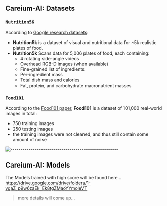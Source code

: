 ## Careium-AI: Datasets

<!-- DATASETS: NUTRITION5K-->
### <a href="https://github.com/google-research-datasets/Nutrition5k">`Nutrition5K`</a>
According to <a href="https://github.com/google-research-datasets">Google research datasets</a>:
 - **Nutrition5k** is a dataset of visual and nutritional data for ~5k realistic plates of food.
 - **Nutrition5k** Scans data for 5,006 plates of food, each containing:
   - 4 rotating side-angle videos
   - Overhead RGB-D images (when available)
   - Fine-grained list of ingredients
   - Per-ingredient mass
   - Total dish mass and calories
   - Fat, protein, and carbohydrate macronutrient masses

<!-- DATASETS: FOOD101-->
### <a href="https://www.kaggle.com/dansbecker/food-101">`Food101`</a>
According to the <a href="https://data.vision.ee.ethz.ch/cvl/datasets_extra/food-101/static/bossard_eccv14_food-101.pdf">Food101 paper</a>,
**Food101** is a dataset of 101,000 real-world images in total:
  - 750 training images
  - 250 testing images
  - the training images were not cleaned, and thus still contain some amount of noise

![-----------------------------------------------------](https://raw.githubusercontent.com/andreasbm/readme/master/assets/lines/rainbow.png)

## Careium-AI: Models
The Models trained with high score will be found here...</br>
https://drive.google.com/drive/folders/1-ygaZ_p9w6zaEk_Ek8tgZMaoYYmoleVT

> more details will come up...
